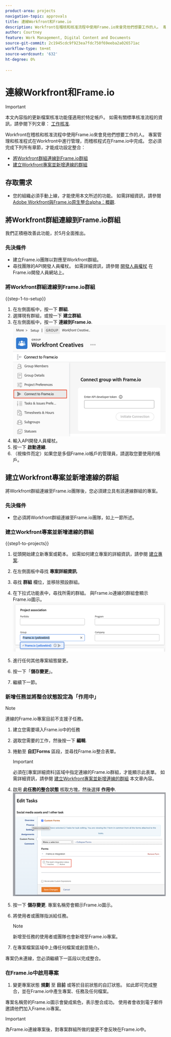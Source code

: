 ```yaml
---
product-area: projects
navigation-topic: approvals
title: 連線Workfront和Frame.io
description: Workfront在稽核和核准流程中使用Frame.io來會見他們想要工作的人。 專案管理和核准程式在Workfront中進行管理，而稽核程式在Frame.io中完成。
author: Courtney
feature: Work Management, Digital Content and Documents
source-git-commit: 2c1945cdc9f923ea7fdc750f69eeba2a026571ac
workflow-type: tm+mt
source-wordcount: '632'
ht-degree: 0%

---
```



# 連線Workfront和Frame.io

>[!IMPORTANT]
>
>本文內容指的更新檔案核准功能僅適用於特定帳戶。 如需有關標準核准流程的資訊，請參閱下列文章： [工作核准](/help/quicksilver/review-and-approve-work/manage-approvals/manage-approvals.md).

Workfront在稽核和核准流程中使用Frame.io來會見他們想要工作的人。 專案管理和核准程式在Workfront中進行管理，而稽核程式在Frame.io中完成。 您必須完成下列所有章節，才能成功設定整合：

* [將Workfront群組連線到Frame.io群組](#connect-a-workfront-group-to-a-frameio-team)
* [建立Workfront專案並新增連線的群組](#create-a-workfront-project-and-add-a-connected-group)



## 存取需求

* 您的組織必須手動上線，才能使用本文所述的功能。 如需詳細資訊，請參閱 [Adobe Workfront與Frame.io原生整合alpha：概觀](/help/quicksilver/product-announcements/betas/frame-io-wf-integration-alpha/frame-io-wf-integration-alpha-overview.md).


## 將Workfront群組連線到Frame.io群組

我們正積極改善此功能，於5月全面推出。

### 先決條件

* 建立Frame.io團隊以對應至Workfront群組。
* 尋找團隊的API開發人員權杖。 如需詳細資訊，請參閱 [開發人員權杖](https://developer.frame.io/docs/getting-started/authentication#developer-tokens) 在Frame.io開發人員網站上。

### 將Workfront群組連線到Frame.io群組

{{step-1-to-setup}}

1. 在左側面板中，按一下 **群組**.
1. 選擇現有群組，或按一下 **建立群組**.
1. 在左側面板中，按一下 **連線到Frame.io**.
   ![](assets/connect-frame-group.png)
1. 輸入API開發人員權杖。
1. 按一下 **啟動連線**.
1. （視條件而定）如果您是多個Frame.io帳戶的管理員，請選取您要使用的帳戶。

## 建立Workfront專案並新增連線的群組

將Workfront群組連線至Frame.io團隊後，您必須建立具有該連線群組的專案。

### 先決條件

* 您必須將Workfront群組連線至Frame.io團隊，如上一節所述。

### 建立Workfront專案並新增連線的群組

{{step1-to-projects}}

1. 從頭開始建立新專案或範本。 如需如何建立專案的詳細資訊，請參閱 [建立專案](/help/quicksilver/manage-work/projects/create-projects/create-project.md).

1. 在左側面板中尋找 **專案詳細資訊**.

1. 尋找 **群組** 欄位，並移除預設群組。

1. 在下拉式功能表中，尋找所需的群組。 與Frame.io連線的群組會顯示Frame.io圖示。
   ![](assets/add-frame-group.png)

1. 進行任何其他專案組態變更。

1. 按一下「**儲存變更**」。

1. 繼續下一節。

### 新增任務並將整合狀態設定為「作用中」

>[!NOTE]
>
>連線的Frame.io專案目前不支援子任務。


1. 建立您需要填入Frame.io中的任務

1. 選取您需要的工作，然後按一下 **編輯**.

1. 捲動至 **自訂Forms** 區段，並尋找Frame.io整合表單。

   >[!IMPORTANT]
   >
   >必須在[專案詳細資料]區域中指定連線的Frame.io群組，才能顯示此表單。 如需詳細資訊，請參閱 [建立Workfront專案並新增連線的群組](#create-a-workfront-project-and-add-a-connected-group) 本文章內容。


1. 啟用 **此任務的整合狀態** 核取方塊，然後選擇 **作用中**.
   ![](assets/frame-custom-form.png)

1. 按一下 **儲存變更**. 專案名稱旁會顯示Frame.io圖示。

1. 將使用者或團隊指派給任務。

   >[!NOTE]
   >
   >新增至任務的使用者或團隊也會新增至Frame.io專案。

1. 在專案檔案區域中上傳任何檔案或創意簡介。

專案仍未連線，您必須繼續下一區段以完成整合。

### 在Frame.io中啟用專案

1. 變更專案狀態 **規劃** 至 **目前** 或等於目前狀態的自訂狀態。 如此即可完成整合，並在Frame.io中產生專案、任務及任何檔案。

專案名稱旁的Frame.io圖示會變成紫色，表示整合成功。 使用者會收到電子郵件邀請他們加入Frame.io專案。

>[!IMPORTANT]
>
>為Frame.io連線專案後，對專案群組所做的變更不會反映在Frame.io中。


